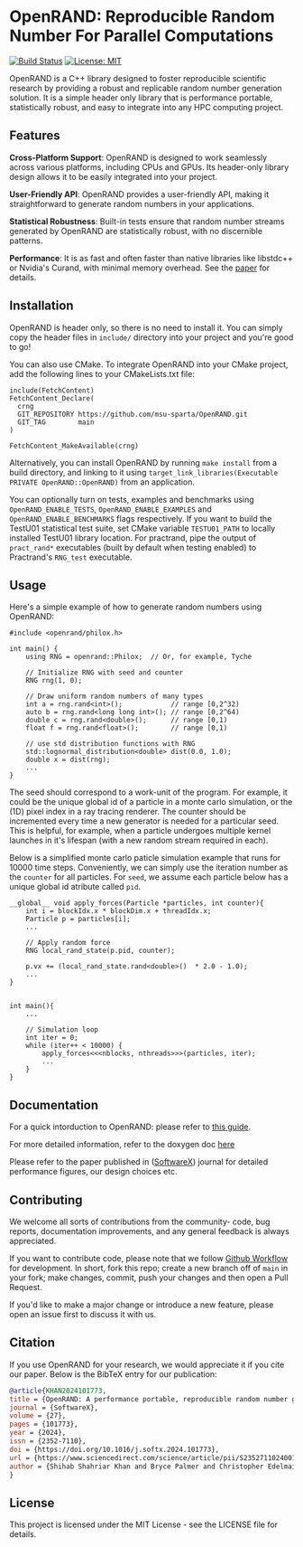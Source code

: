 # OpenRAND: Reproducible Random Number For Parallel Computations
[![Build Status](https://github.com/shihab-shahriar/rnd/actions/workflows/run-tests.yml/badge.svg)](https://github.com/shihab-shahriar/rnd/actions)
[![License: MIT](https://img.shields.io/badge/License-MIT-yellow.svg)](https://opensource.org/licenses/MIT)

OpenRAND is a C++ library designed to foster reproducible scientific research by providing a robust and replicable random number generation solution. It is a simple header only library that is performance portable, statistically robust, and easy to integrate into any HPC computing project.

## Features
**Cross-Platform Support**: OpenRAND is designed to work seamlessly across various platforms, including CPUs and GPUs. Its header-only library design allows it to be easily integrated into your project.

**User-Friendly API**: OpenRAND provides a user-friendly API, making it straightforward to generate random numbers in your applications.

**Statistical Robustness**: Built-in tests ensure that random number streams generated by OpenRAND are statistically robust, with no discernible patterns.

**Performance**: It is as fast and often faster than native libraries like libstdc++ or Nvidia's Curand, with minimal memory overhead. See the [paper](https://authors.elsevier.com/sd/article/S2352-7110(24)00144-4) for details.


## Installation
OpenRAND is header only, so there is no need to install it. You can simply copy the header files in `include/` directory into your project and you're good to go!

You can also use CMake. To integrate OpenRAND into your CMake project, add the following lines to your CMakeLists.txt file:

```
include(FetchContent)
FetchContent_Declare(
  crng
  GIT_REPOSITORY https://github.com/msu-sparta/OpenRAND.git
  GIT_TAG        main
)

FetchContent_MakeAvailable(crng)
```

Alternatively, you can install OpenRAND by running `make install` from a build directory, and linking to it using `target_link_libraries(Executable PRIVATE OpenRAND::OpenRAND)` from an application. 


You can optionally turn on tests, examples and benchmarks using `OpenRAND_ENABLE_TESTS`, `OpenRAND_ENABLE_EXAMPLES` and `OpenRAND_ENABLE_BENCHMARKS` flags respectively. If you want to build the TestU01 statistical test suite, set CMake variable `TESTU01_PATH` to locally installed TestU01 library location. For practrand, pipe the output of `pract_rand*` executables (built by default when testing enabled) to Practrand's `RNG_test` executable.


## Usage
Here's a simple example of how to generate random numbers using OpenRAND:

```
#include <openrand/philox.h>

int main() {
    using RNG = openrand::Philox;  // Or, for example, Tyche
    
    // Initialize RNG with seed and counter
    RNG rng(1, 0);

    // Draw uniform random numbers of many types
    int a = rng.rand<int>();            // range [0,2^32) 
    auto b = rng.rand<long long int>(); // range [0,2^64)
    double c = rng.rand<double>();      // range [0,1)
    float f = rng.rand<float>();        // range [0,1)

    // use std distribution functions with RNG
    std::lognormal_distribution<double> dist(0.0, 1.0);
    double x = dist(rng);
    ...
}
```

The seed should correspond to a work-unit of the program. For example, it could be the unique global id of a particle in a monte carlo simulation, or the (1D) pixel index in a ray tracing renderer. The counter should be incremented every time a new generator is needed for a particular seed. This is helpful, for example, when a particle undergoes multiple kernel launches in it's lifespan (with a new random stream required in each).

Below is a simplified monte carlo paticle simulation example that runs for 10000 time steps. Conveniently, we can simply use the iteration number as the `counter` for all particles. For `seed`, we assume each particle below has a unique global id atribute called `pid`. 

```
__global__ void apply_forces(Particle *particles, int counter){
    int i = blockIdx.x * blockDim.x + threadIdx.x;
    Particle p = particles[i];
    ...

    // Apply random force
    RNG local_rand_state(p.pid, counter);
    
    p.vx += (local_rand_state.rand<double>()  * 2.0 - 1.0);
    ...
}


int main(){
    ...

    // Simulation loop
    int iter = 0;
    while (iter++ < 10000) {
        apply_forces<<<nblocks, nthreads>>>(particles, iter);
        ...
    }
}
```

## Documentation
For a quick intorduction to OpenRAND: please refer to [this guide](https://msu-sparta.github.io/OpenRAND/md_quickstart.html).

For more detailed information, refer to the doxygen doc [here](https://msu-sparta.github.io/OpenRAND/)

Please refer to the paper published in ([SoftwareX](https://authors.elsevier.com/sd/article/S2352-7110(24)00144-4)) journal for detailed performance figures, our design choices etc.

## Contributing
We welcome all sorts of contributions from the community- code, bug reports, documentation improvements, and any general feedback is always appreciated. 

If you want to contribute code, please note that we follow [Github Workflow](https://docs.github.com/en/get-started/quickstart/github-flow) for development. In short, fork this repo; create a new branch off of `main` in your fork; make changes, commit, push your changes and then open a Pull Request. 

If you'd like to make a major change or introduce a new feature, please open an issue first to discuss it with us.

## Citation
If you use OpenRAND for your research, we would appreciate it if you cite our paper. Below is the BibTeX entry for our publication:
```bibtex
@article{KHAN2024101773,
title = {OpenRAND: A performance portable, reproducible random number generation library for parallel computations},
journal = {SoftwareX},
volume = {27},
pages = {101773},
year = {2024},
issn = {2352-7110},
doi = {https://doi.org/10.1016/j.softx.2024.101773},
url = {https://www.sciencedirect.com/science/article/pii/S2352711024001444},
author = {Shihab Shahriar Khan and Bryce Palmer and Christopher Edelmaier and Hasan Metin Aktulga}
}
```

## License
This project is licensed under the MIT License - see the LICENSE file for details.

